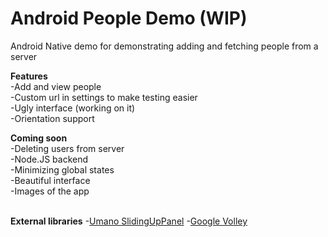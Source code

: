# Android People Demo (WIP)

Android Native demo for demonstrating adding and fetching people from a server<br>

<b>Features</b><br>
-Add and view people<br>
-Custom url in settings to make testing easier<br>
-Ugly interface (working on it)<br>
-Orientation support<br>


<b>Coming soon</b><br>
-Deleting users from server<br>
-Node.JS backend<br>
-Minimizing global states<br>
-Beautiful interface<br>
-Images of the app<br>
<br>

<b>External libraries</b>
-[Umano SlidingUpPanel](https://github.com/umano/AndroidSlidingUpPanel)
-[Google Volley](https://github.com/google/volley)
